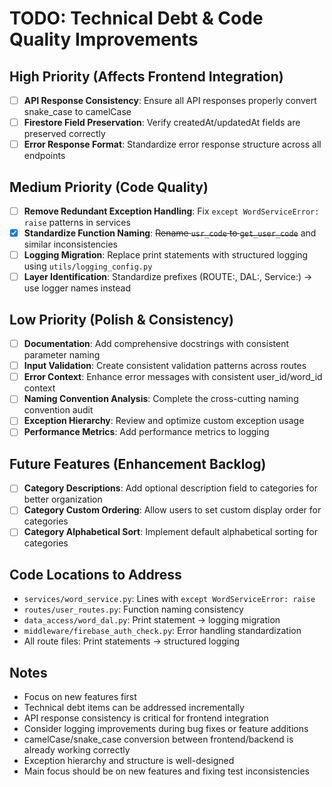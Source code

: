 # TODO: Technical Debt & Code Quality Improvements

## High Priority (Affects Frontend Integration)
- [ ] **API Response Consistency**: Ensure all API responses properly convert snake_case to camelCase
- [ ] **Firestore Field Preservation**: Verify createdAt/updatedAt fields are preserved correctly
- [ ] **Error Response Format**: Standardize error response structure across all endpoints

## Medium Priority (Code Quality)
- [ ] **Remove Redundant Exception Handling**: Fix `except WordServiceError: raise` patterns in services
- [x] **Standardize Function Naming**: ~~Rename `usr_code` to `get_user_code`~~ and similar inconsistencies
- [ ] **Logging Migration**: Replace print statements with structured logging using `utils/logging_config.py`
- [ ] **Layer Identification**: Standardize prefixes (ROUTE:, DAL:, Service:) → use logger names instead

## Low Priority (Polish & Consistency)
- [ ] **Documentation**: Add comprehensive docstrings with consistent parameter naming
- [ ] **Input Validation**: Create consistent validation patterns across routes
- [ ] **Error Context**: Enhance error messages with consistent user_id/word_id context
- [ ] **Naming Convention Analysis**: Complete the cross-cutting naming convention audit
- [ ] **Exception Hierarchy**: Review and optimize custom exception usage
- [ ] **Performance Metrics**: Add performance metrics to logging

## Future Features (Enhancement Backlog)
- [ ] **Category Descriptions**: Add optional description field to categories for better organization
- [ ] **Category Custom Ordering**: Allow users to set custom display order for categories
- [ ] **Category Alphabetical Sort**: Implement default alphabetical sorting for categories

## Code Locations to Address
- `services/word_service.py`: Lines with `except WordServiceError: raise`
- `routes/user_routes.py`: Function naming consistency
- `data_access/word_dal.py`: Print statement → logging migration
- `middleware/firebase_auth_check.py`: Error handling standardization
- All route files: Print statements → structured logging

## Notes
- Focus on new features first
- Technical debt items can be addressed incrementally
- API response consistency is critical for frontend integration
- Consider logging improvements during bug fixes or feature additions
- camelCase/snake_case conversion between frontend/backend is already working correctly
- Exception hierarchy and structure is well-designed
- Main focus should be on new features and fixing test inconsistencies
